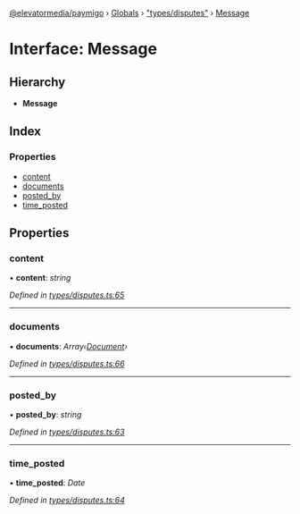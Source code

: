 [@elevatormedia/paymigo](../README.md) › [Globals](../globals.md) › ["types/disputes"](../modules/_types_disputes_.md) › [Message](_types_disputes_.message.md)

# Interface: Message

## Hierarchy

-   **Message**

## Index

### Properties

-   [content](_types_disputes_.message.md#content)
-   [documents](_types_disputes_.message.md#documents)
-   [posted_by](_types_disputes_.message.md#posted_by)
-   [time_posted](_types_disputes_.message.md#time_posted)

## Properties

### content

• **content**: _string_

_Defined in [types/disputes.ts:65](https://github.com/ELEVATORmedia/paymigo/blob/eaf52dd/src/types/disputes.ts#L65)_

---

### documents

• **documents**: _Array‹[Document](_types_disputes_.document.md)›_

_Defined in [types/disputes.ts:66](https://github.com/ELEVATORmedia/paymigo/blob/eaf52dd/src/types/disputes.ts#L66)_

---

### posted_by

• **posted_by**: _string_

_Defined in [types/disputes.ts:63](https://github.com/ELEVATORmedia/paymigo/blob/eaf52dd/src/types/disputes.ts#L63)_

---

### time_posted

• **time_posted**: _Date_

_Defined in [types/disputes.ts:64](https://github.com/ELEVATORmedia/paymigo/blob/eaf52dd/src/types/disputes.ts#L64)_
